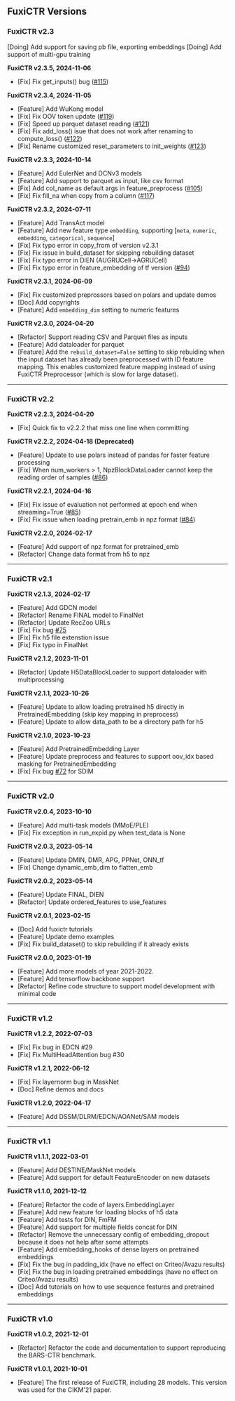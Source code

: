 ## FuxiCTR Versions

### FuxiCTR v2.3
[Doing] Add support for saving pb file, exporting embeddings
[Doing] Add support of multi-gpu training

**FuxiCTR v2.3.5, 2024-11-06**
+ [Fix] Fix get_inputs() bug ([#115](https://github.com/reczoo/FuxiCTR/issues/115))

**FuxiCTR v2.3.4, 2024-11-05**
+ [Feature] Add WuKong model
+ [Fix] Fix OOV token update ([#119](https://github.com/reczoo/FuxiCTR/issues/119))
+ [Fix] Speed up parquet dataset reading ([#121](https://github.com/reczoo/FuxiCTR/issues/121))
+ [Fix] Fix add_loss() isue that does not work after renaming to compute_loss() ([#122](https://github.com/reczoo/FuxiCTR/issues/122))
+ [Fix] Rename customized reset_parameters to init_weights ([#123](https://github.com/reczoo/FuxiCTR/issues/123))

**FuxiCTR v2.3.3, 2024-10-14**
+ [Feature] Add EulerNet and DCNv3 models
+ [Feature] Add support to parquet as input, like csv format
+ [Fix] Add col_name as default args in feature_preprocess ([#105](https://github.com/reczoo/FuxiCTR/issues/105))
+ [Fix] Fix fill_na when copy from a column ([#117](https://github.com/reczoo/FuxiCTR/issues/117))

**FuxiCTR v2.3.2, 2024-07-11**
+ [Feature] Add TransAct model
+ [Feature] Add new feature type `embedding`, supporting [`meta`, `numeric`, `embedding`, `categorical`, `sequence`]
+ [Fix] Fix typo error in copy_from of version v2.3.1
+ [Fix] Fix issue in build_dataset for skipping rebuilding dataset
+ [Fix] Fix typo error in DIEN (AUGRUCell->AGRUCell)
+ [Fix] Fix typo error in feature_embedding of tf version ([#94](https://github.com/reczoo/FuxiCTR/issues/94))

**FuxiCTR v2.3.1, 2024-06-09**
+ [Fix] Fix customized preprossors based on polars and update demos
+ [Doc] Add copyrights
+ [Feature] Add `embedding_dim` setting to numeric features
  
**FuxiCTR v2.3.0, 2024-04-20**
+ [Refactor] Support reading CSV and Parquet files as inputs
+ [Feature] Add dataloader for parquet
+ [Feature] Add the `rebuild_dataset=False` setting to skip rebuiding when the input dataset has already been preprocessed with ID feature mapping. This enables customized feature mapping instead of using FuxiCTR Preprocessor (which is slow for large dataset).

-------------------------------

### FuxiCTR v2.2

**FuxiCTR v2.2.3, 2024-04-20**
+ [Fix] Quick fix to v2.2.2 that miss one line when committing

**FuxiCTR v2.2.2, 2024-04-18 (Deprecated)**
+ [Feature] Update to use polars instead of pandas for faster feature processing
+ [Fix] When num_workers > 1, NpzBlockDataLoader cannot keep the reading order of samples ([#86](https://github.com/xue-pai/FuxiCTR/issues/86))

**FuxiCTR v2.2.1, 2024-04-16**
+ [Fix] Fix issue of evaluation not performed at epoch end when streaming=True ([#85](https://github.com/xue-pai/FuxiCTR/issues/85))
+ [Fix] Fix issue when loading pretrain_emb in npz format ([#84](https://github.com/xue-pai/FuxiCTR/issues/84))

**FuxiCTR v2.2.0, 2024-02-17**
+ [Feature] Add support of npz format for pretrained_emb
+ [Refactor] Change data format from h5 to npz

-------------------------------

### FuxiCTR v2.1

**FuxiCTR v2.1.3, 2024-02-17**
+ [Feature] Add GDCN model
+ [Refactor] Rename FINAL model to FinalNet
+ [Refactor] Update RecZoo URLs
+ [Fix] Fix bug [#75](https://github.com/xue-pai/FuxiCTR/issues/75)
+ [Fix] Fix h5 file extenstion issue
+ [Fix] Fix typo in FinalNet
 
**FuxiCTR v2.1.2, 2023-11-01**
+ [Refactor] Update H5DataBlockLoader to support dataloader with multiprocessing

**FuxiCTR v2.1.1, 2023-10-26**
+ [Feature] Update to allow loading pretrained h5 directly in PretrainedEmbedding (skip key mapping in preprocess)
+ [Feature] Update to allow data_path to be a directory path for h5

**FuxiCTR v2.1.0, 2023-10-23**
+ [Feature] Add PretrainedEmbedding Layer
+ [Feature] Update preprocess and features to support oov_idx based masking for PretrainedEmbedding
+ [Fix] Fix bug [#72](https://github.com/xue-pai/FuxiCTR/issues/72) for SDIM

-------------------------------

### FuxiCTR v2.0

**FuxiCTR v2.0.4, 2023-10-10**
+ [Feature] Add multi-task models (MMoE/PLE)
+ [Fix] Fix exception in run_expid.py when test_data is None

**FuxiCTR v2.0.3, 2023-05-14**
+ [Feature] Update DMIN, DMR, APG, PPNet, ONN_tf
+ [Fix] Change dynamic_emb_dim to flatten_emb

**FuxiCTR v2.0.2, 2023-05-14**
+ [Feature] Update FINAL, DIEN
+ [Refactor] Update ordered_features to use_features

**FuxiCTR v2.0.1, 2023-02-15**
+ [Doc] Add fuxictr tutorials
+ [Feature] Update demo examples
+ [Fix] Fix build_dataset() to skip rebuilding if it already exists

**FuxiCTR v2.0.0, 2023-01-19**
+ [Feature] Add more models of year 2021-2022.
+ [Feature] Add tensorflow backbone support
+ [Refactor] Refine code structure to support model development with minimal code

-------------------------------

### FuxiCTR v1.2

**FuxiCTR v1.2.2, 2022-07-03**
+ [Fix] Fix bug in EDCN #29
+ [Fix] Fix MultiHeadAttention bug #30

**FuxiCTR v1.2.1, 2022-06-12**
+ [Fix] Fix layernorm bug in MaskNet
+ [Doc] Refine demos and docs

**FuxiCTR v1.2.0, 2022-04-17**
+ [Feature] Add DSSM/DLRM/EDCN/AOANet/SAM models

-------------------------------

### FuxiCTR v1.1

**FuxiCTR v1.1.1, 2022-03-01**
+ [Feature] Add DESTINE/MaskNet models
+ [Feature] Add support for default FeatureEncoder on new datasets

**FuxiCTR v1.1.0, 2021-12-12**
+ [Feature] Refactor the code of layers.EmbeddingLayer
+ [Feature] Add new feature for loading blocks of h5 data
+ [Feature] Add tests for DIN, FmFM
+ [Feature] Add support for multiple fields concat for DIN
+ [Refactor] Remove the unnecessary config of embedding_dropout because it does not help after some attempts
+ [Feature] Add embedding_hooks of dense layers on pretrained embeddings
+ [Fix] Fix the bug in padding_idx (have no effect on Criteo/Avazu results)
+ [Fix] Fix the bug in loading pretrained embeddings (have no effect on Criteo/Avazu results)
+ [Doc] Add tutorials on how to use sequence features and pretrained embeddings
  
-------------------------------

### FuxiCTR v1.0

**FuxiCTR v1.0.2, 2021-12-01**
+ [Refactor] Refactor the code and documentation to support reproducing the BARS-CTR benchmark.

**FuxiCTR v1.0.1, 2021-10-01**
+ [Feature] The first release of FuxiCTR, including 28 models. This version was used for the CIKM'21 paper.
